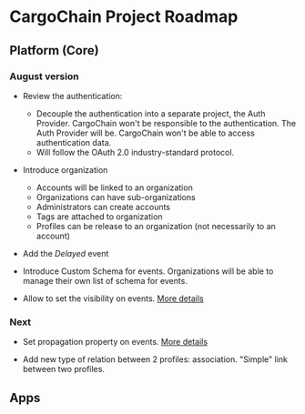 # CargoChain Project Roadmap

## Platform (Core)

### August version
- Review the authentication:
    - Decouple the authentication into a separate project, the Auth Provider. CargoChain won't
      be responsible to the authentication. The Auth Provider will be. CargoChain won't be able
      to access authentication data.
    - Will follow the OAuth 2.0 industry-standard protocol.

- Introduce organization
    - Accounts will be linked to an organization
    - Organizations can have sub-organizations
    - Administrators can create accounts
    - Tags are attached to organization
    - Profiles can be release to an organization (not necessarily to an account)

- Add the *Delayed* event

- Introduce Custom Schema for events. Organizations will be able to manage their own list of
  schema for events.

- Allow to set the visibility on events. [More details](https://github.com/jadelogistics/api-doc/wiki/API-Cargo-Events#visibility)

### Next
- Set propagation property on events.
[More details](https://github.com/jadelogistics/api-doc/wiki/API-Cargo-Events#propagation)

- Add new type of relation between 2 profiles: association. "Simple" link between two profiles.

## Apps